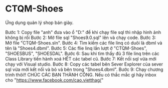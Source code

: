 # CTQM-Shoes
Ứng dụng quản lý shop bán giày.

Bước 1: Copy file "anh" đưa vào ổ "D:\" để khi chạy file sql thì nhập hình ảnh không bị rối
Bước 2: Mở file sql "Shoes9.0.sql" lên và chạy code.
Bước 3: Mở file "CTQM-Shoes.sln".
Bước 4: Tìm kiếm các file linq có duôi là dbml và tên là "Shoes4.dbml".
Bước 5: Các flie linq lần lượt ở "CTQM-Shoes", "SHOESBUS", "SHOESDAL".
Bước 6: Sau khi tìm thấy đủ 3 file linq trên các Class Library tiến hành xoá HẾT các tabel cũ.
Bước 7: Kết nối sql vừa mới chạy với Visual studio.
Bước 8: Copy các tabel bên Sever Explorer của sever sql vừa mới kết nối và bỏ vả bên trong "Shoes4.dbml".
Bước 9: Chạy chương trình thôi!!
CHÚC CÁC BẠN THÀNH CÔNG.
Nếu có thắc mắc gì hãy inbox cho "https://www.facebook.com/cao.vietthag/"
